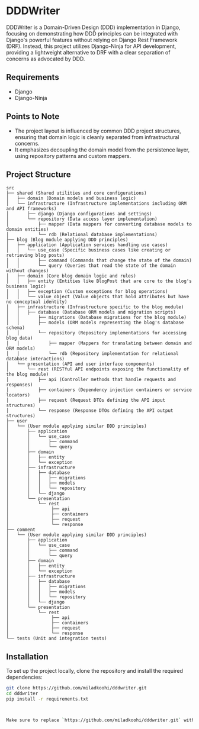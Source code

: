 # DDDWriter

DDDWriter is a Domain-Driven Design (DDD) implementation in Django, focusing on demonstrating how DDD principles can be integrated with Django's powerful features without relying on Django Rest Framework (DRF). Instead, this project utilizes Django-Ninja for API development, providing a lightweight alternative to DRF with a clear separation of concerns as advocated by DDD.

## Requirements
- Django
- Django-Ninja

## Points to Note
- The project layout is influenced by common DDD project structures, ensuring that domain logic is cleanly separated from infrastructural concerns.
- It emphasizes decoupling the domain model from the persistence layer, using repository patterns and custom mappers.

## Project Structure
```
src
├── shared (Shared utilities and core configurations)
│   ├── domain (Domain models and business logic)
│   └── infrastructure (Infrastructure implementations including ORM and API frameworks)
│       ├── django (Django configurations and settings)
│       └── repository (Data access layer implementation)
│           ├── mapper (Data mappers for converting database models to domain entities)
│           └── rdb (Relational database implementations)
├── blog (Blog module applying DDD principles)
│   ├── application (Application services handling use cases)
│   │   └── use_case (Specific business cases like creating or retrieving blog posts)
│   │       ├── command (Commands that change the state of the domain)
│   │       └── query (Queries that read the state of the domain without changes)
│   ├── domain (Core blog domain logic and rules)
│   │   ├── entity (Entities like BlogPost that are core to the blog's business logic)
│   │   ├── exception (Custom exceptions for blog operations)
│   │   └── value_object (Value objects that hold attributes but have no conceptual identity)
│   ├── infrastructure (Infrastructure specific to the blog module)
│   │   ├── database (Database ORM models and migration scripts)
│   │       ├── migrations (Database migrations for the blog module)
│   │       ├── models (ORM models representing the blog's database schema)
│   │       └── repository (Repository implementations for accessing blog data)
│   │           ├── mapper (Mappers for translating between domain and ORM models)
│   │           └── rdb (Repository implementation for relational database interactions)
│   └── presentation (API and user interface components)
│       └── rest (RESTful API endpoints exposing the functionality of the blog module)
│           ├── api (Controller methods that handle requests and responses)
│           ├── containers (Dependency injection containers or service locators)
│           ├── request (Request DTOs defining the API input structures)
│           └── response (Response DTOs defining the API output structures)
├── user
│   └── (User module applying similar DDD principles)
│       ├── application
│       │   └── use_case
│       │       ├── command
│       │       └── query
│       ├── domain
│       │   ├── entity
│       │   └── exception
│       ├── infrastructure
│       │   ├── database
│       │   │   ├── migrations
│       │   │   ├── models
│       │   │   └── repository
│       │   └── django
│       └── presentation
│           └── rest
│                ├── api
│                ├── containers
│                ├── request
│                └── response
├── comment
│   └── (User module applying similar DDD principles)
│       ├── application
│       │   └── use_case
│       │       ├── command
│       │       └── query
│       ├── domain
│       │   ├── entity
│       │   └── exception
│       ├── infrastructure
│       │   ├── database
│       │   │   ├── migrations
│       │   │   ├── models
│       │   │   └── repository
│       │   └── django
│       └── presentation
│           └── rest
│                ├── api
│                ├── containers
│                ├── request
│                └── response
└── tests (Unit and integration tests)
```

## Installation
To set up the project locally, clone the repository and install the required dependencies:

```bash
git clone https://github.com/miladkoohi/dddwriter.git
cd dddwriter
pip install -r requirements.txt



Make sure to replace `https://github.com/miladkoohi/dddwriter.git` with the actual URL of your repository to ensure that others can correctly clone and start the project.
